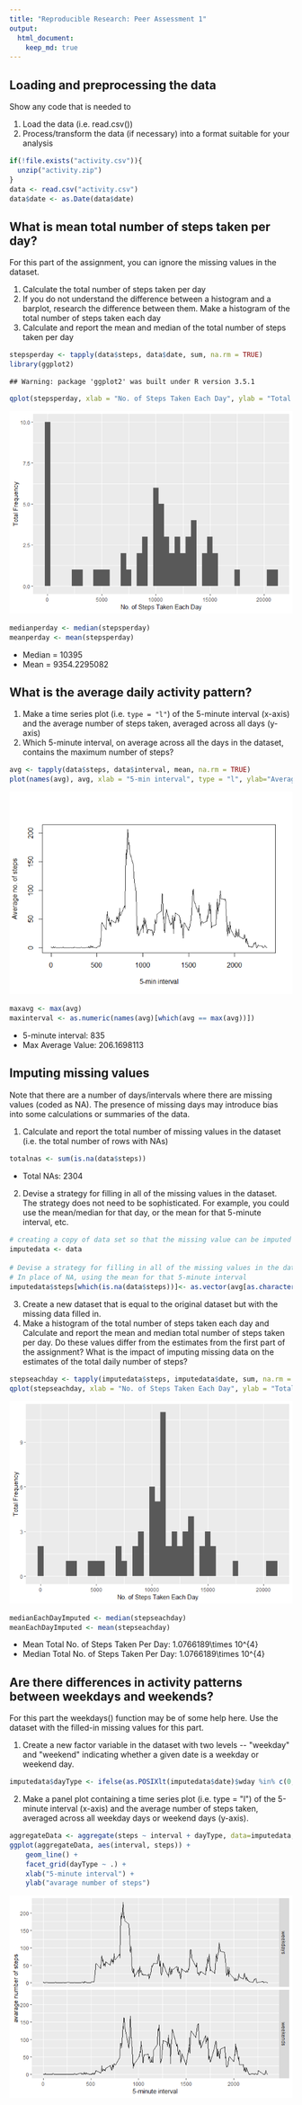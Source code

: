 ```yaml
---
title: "Reproducible Research: Peer Assessment 1"
output: 
  html_document:
    keep_md: true
---
```



## Loading and preprocessing the data
Show any code that is needed to

1. Load the data (i.e. read.csv())
2. Process/transform the data (if necessary) into a format suitable for your analysis


```r
if(!file.exists("activity.csv")){
  unzip("activity.zip")
}
data <- read.csv("activity.csv")
data$date <- as.Date(data$date)
```


## What is mean total number of steps taken per day?
For this part of the assignment, you can ignore the missing values in the dataset.

1. Calculate the total number of steps taken per day
2. If you do not understand the difference between a histogram and a barplot, research the difference between them. Make a histogram of the total number of steps taken each day
3. Calculate and report the mean and median of the total number of steps taken per day


```r
stepsperday <- tapply(data$steps, data$date, sum, na.rm = TRUE)
library(ggplot2)
```

```
## Warning: package 'ggplot2' was built under R version 3.5.1
```

```r
qplot(stepsperday, xlab = "No. of Steps Taken Each Day", ylab = "Total Frequency", binwidth = 500)
```

![](PA1_template_files/figure-html/unnamed-chunk-2-1.png)<!-- -->

```r
medianperday <- median(stepsperday)
meanperday <- mean(stepsperday)
```
- Median = 10395
- Mean = 9354.2295082


## What is the average daily activity pattern?
1. Make a time series plot (i.e. `type = "l"`) of the 5-minute interval (x-axis) and the average number of steps taken, averaged across all days (y-axis)
2. Which 5-minute interval, on average across all the days in the dataset, contains the maximum number of steps?


```r
avg <- tapply(data$steps, data$interval, mean, na.rm = TRUE)
plot(names(avg), avg, xlab = "5-min interval", type = "l", ylab="Average no. of steps")
```

![](PA1_template_files/figure-html/unnamed-chunk-4-1.png)<!-- -->

```r
maxavg <- max(avg)
maxinterval <- as.numeric(names(avg)[which(avg == max(avg))])
```
- 5-minute interval: 835
- Max Average Value: 206.1698113


## Imputing missing values
Note that there are a number of days/intervals where there are missing values (coded as NA). The presence of missing days may introduce bias into some calculations or summaries of the data.

1. Calculate and report the total number of missing values in the dataset (i.e. the total number of rows with NAs)


```r
totalnas <- sum(is.na(data$steps))
```
- Total NAs: 2304

2. Devise a strategy for filling in all of the missing values in the dataset. The strategy does not need to be sophisticated. For example, you could use the mean/median for that day, or the mean for that 5-minute interval, etc.


```r
# creating a copy of data set so that the missing value can be imputed in it
imputedata <- data

# Devise a strategy for filling in all of the missing values in the datase.
# In place of NA, using the mean for that 5-minute interval
imputedata$steps[which(is.na(data$steps))]<- as.vector(avg[as.character(data[which(is.na(data$steps)),3])])
```

3. Create a new dataset that is equal to the original dataset but with the missing data filled in.
4. Make a histogram of the total number of steps taken each day and Calculate and report the mean and median total number of steps taken per day. Do these values differ from the estimates from the first part of the assignment? What is the impact of imputing missing data on the estimates of the total daily number of steps?


```r
stepseachday <- tapply(imputedata$steps, imputedata$date, sum, na.rm = TRUE)
qplot(stepseachday, xlab = "No. of Steps Taken Each Day", ylab = "Total Frequency", binwidth = 500)
```

![](PA1_template_files/figure-html/unnamed-chunk-8-1.png)<!-- -->

```r
medianEachDayImputed <- median(stepseachday)
meanEachDayImputed <- mean(stepseachday)
```
- Mean Total No. of Steps Taken Per Day: 1.0766189\times 10^{4}
- Median Total No. of Steps Taken Per Day: 1.0766189\times 10^{4}



## Are there differences in activity patterns between weekdays and weekends?
For this part the weekdays() function may be of some help here. Use the dataset with the filled-in missing values for this part.

1. Create a new factor variable in the dataset with two levels -- "weekday" and "weekend" indicating whether a given date is a weekday or weekend day.


```r
imputedata$dayType <- ifelse(as.POSIXlt(imputedata$date)$wday %in% c(0,6), "weekends", "weekdays")
```

2. Make a panel plot containing a time series plot (i.e. type = "l") of the 5-minute interval (x-axis) and the average number of steps taken, averaged across all weekday days or weekend days (y-axis). 


```r
aggregateData <- aggregate(steps ~ interval + dayType, data=imputedata, mean)
ggplot(aggregateData, aes(interval, steps)) + 
    geom_line() + 
    facet_grid(dayType ~ .) +
    xlab("5-minute interval") + 
    ylab("avarage number of steps")
```

![](PA1_template_files/figure-html/unnamed-chunk-11-1.png)<!-- -->
